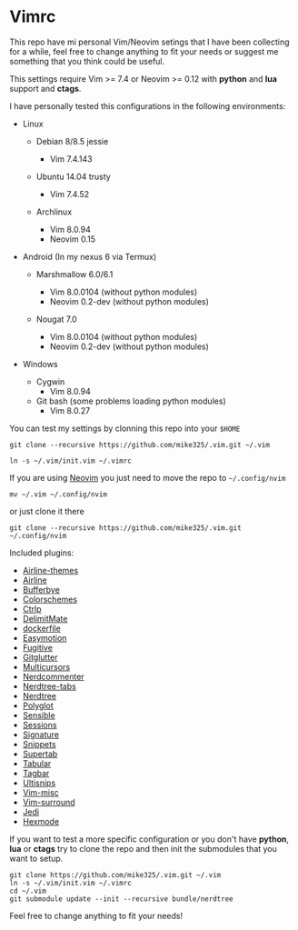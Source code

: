 # Vimrc
This repo have mi personal Vim/Neovim setings that I have been collecting for a while, feel free to change
anything to fit your needs or suggest me something that you think could be useful.

This settings require Vim >= 7.4 or Neovim >= 0.12 with **python** and **lua** support and **ctags**.

I have personally tested this configurations in the following environments:

* Linux
    * Debian 8/8.5 jessie
        - Vim 7.4.143

    * Ubuntu 14.04 trusty
        - Vim 7.4.52

    * Archlinux
        - Vim 8.0.94
        - Neovim 0.15

* Android (In my nexus 6 via Termux)
    * Marshmallow 6.0/6.1 
        - Vim 8.0.0104 (without python modules)
        - Neovim 0.2-dev (without python modules)

    * Nougat 7.0
        - Vim 8.0.0104 (without python modules)
        - Neovim 0.2-dev (without python modules)

* Windows
    * Cygwin 
        - Vim 8.0.94
    * Git bash (some problems loading python modules)
        - Vim 8.0.27

You can test my settings by clonning this repo into your `$HOME`

```
git clone --recursive https://github.com/mike325/.vim.git ~/.vim

ln -s ~/.vim/init.vim ~/.vimrc
```

If you are using [Neovim](https://neovim.io/) you just need to move the repo to `~/.config/nvim`
    
    mv ~/.vim ~/.config/nvim

or just clone it there

    git clone --recursive https://github.com/mike325/.vim.git ~/.config/nvim

Included plugins:

* [Airline-themes](https://github.com/vim-airline/vim-airline-themes/)
* [Airline](https://github.com/vim-airline/vim-airline/)
* [Bufferbye](https://github.com/moll/vim-bbye)
* [Colorschemes](https://github.com/flazz/vim-colorschemes)
* [Ctrlp](https://github.com/kien/ctrlp.vim)
* [DelimitMate](https://github.com/Raimondi/delimitMate.git)
* [dockerfile](https://github.com/ekalinin/Dockerfile.vim)
* [Easymotion](https://github.com/easymotion/vim-easymotion)
* [Fugitive](https://github.com/tpope/vim-fugitive)
* [Gitglutter](https://github.com/airblade/vim-gitgutter)
* [Multicursors](https://github.com/terryma/vim-multiple-cursors)
* [Nerdcommenter](https://github.com/scrooloose/nerdcommenter)
* [Nerdtree-tabs](https://github.com/jistr/vim-nerdtree-tabs)
* [Nerdtree](https://github.com/scrooloose/nerdtree)
* [Polyglot](https://github.com/sheerun/vim-polyglot)
* [Sensible](https://github.com/tpope/vim-sensible)
* [Sessions](https://github.com/xolox/vim-session)
* [Signature](https://github.com/kshenoy/vim-signature)
* [Snippets](https://github.com/honza/vim-snippets)
* [Supertab](https://github.com/ervandew/supertab)
* [Tabular](https://github.com/godlygeek/tabular)
* [Tagbar](https://github.com/majutsushi/tagbar)
* [Ultisnips](https://github.com/SirVer/ultisnips)
* [Vim-misc](https://github.com/xolox/vim-misc)
* [Vim-surround](https://github.com/tpope/vim-surround)
* [Jedi](https://github.com/davidhalter/jedi-vim)
* [Hexmode](https://github.com/fidian/hexmode)

If you want to test a more specific configuration or you don't have **python**, **lua** or **ctags** 
try to clone the repo and then init the submodules that you want to setup.

```
git clone https://github.com/mike325/.vim.git ~/.vim
ln -s ~/.vim/init.vim ~/.vimrc
cd ~/.vim
git submodule update --init --recursive bundle/nerdtree
```
Feel free to change anything to fit your needs! 
